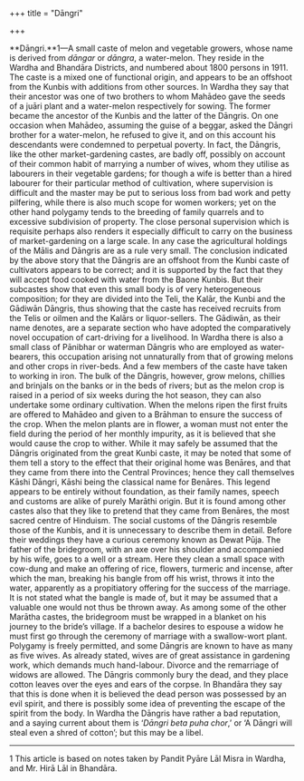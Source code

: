 +++
title = "Dāngri"

+++

**Dāngri.**1—A small caste of melon and vegetable growers, whose name is derived from *dāngar* or *dāngra*, a water-melon. They reside in the Wardha and Bhandāra Districts, and numbered about 1800 persons in 1911. The caste is a mixed one of functional origin, and appears to be an offshoot from the Kunbis with additions from other sources. In Wardha they say that their ancestor was one of two brothers to whom Mahādeo gave the seeds of a juāri plant and a water-melon respectively for sowing. The former became the ancestor of the Kunbis and the latter of the Dāngris. On one occasion when Mahādeo, assuming the guise of a beggar, asked the Dāngri brother for a water-melon, he refused to give it, and on this account his descendants were condemned to perpetual poverty. In fact, the Dāngris, like the other market-gardening castes, are badly off, possibly on account of their common habit of marrying a number of wives, whom they utilise as labourers in their vegetable gardens; for though a wife is better than a hired labourer for their particular method of cultivation, where supervision is difficult and the master may be put to serious loss from bad work and petty pilfering, while there is also much scope for women workers; yet on the other hand polygamy tends to the breeding of family quarrels and to excessive subdivision of property. The close personal supervision which is requisite perhaps also renders it especially difficult to carry on the business of market-gardening on a large scale. In any case the agricultural holdings of the Mālis and Dāngris are as a rule very small. The conclusion indicated by the above story that the Dāngris are an offshoot from the Kunbi caste of cultivators appears to be correct; and it is supported by the fact that they will accept food cooked with water from the Baone Kunbis. But their subcastes show that even this small body is of very heterogeneous composition; for they are divided into the Teli, the Kalār, the Kunbi and the Gādiwān Dāngris, thus showing that the caste has received recruits from the Telis or oilmen and the Kalārs or liquor-sellers. The Gādiwān, as their name denotes, are a separate section who have adopted the comparatively novel occupation of cart-driving for a livelihood. In Wardha there is also a small class of Pānibhar or waterman Dāngris who are employed as water-bearers, this occupation arising not unnaturally from that of growing melons and other crops in river-beds. And a few members of the caste have taken to working in iron. The bulk of the Dāngris, however, grow melons, chillies and brinjals on the banks or in the beds of rivers; but as the melon crop is raised in a period of six weeks during the hot season, they can also undertake some ordinary cultivation. When the melons ripen the first fruits are offered to Mahādeo and given to a Brāhman to ensure the success of the crop. When the melon plants are in flower, a woman must not enter the field during the period of her monthly impurity, as it is believed that she would cause the crop to wither. While it may safely be assumed that the Dāngris originated from the great Kunbi caste, it may be noted that some of them tell a story to the effect that their original home was Benāres, and that they came from there into the Central Provinces; hence they call themselves Kāshi Dāngri, Kāshi being the classical name for Benāres. This legend appears to be entirely without foundation, as their family names, speech and customs are alike of purely Marāthi origin. But it is found among other castes also that they like to pretend that they came from Benāres, the most sacred centre of Hinduism. The social customs of the Dāngris resemble those of the Kunbis, and it is unnecessary to describe them in detail. Before their weddings they have a curious ceremony known as Dewat Pūja. The father of the bridegroom, with an axe over his shoulder and accompanied by his wife, goes to a well or a stream. Here they clean a small space with cow-dung and make an offering of rice, flowers, turmeric and incense, after which the man, breaking his bangle from off his wrist, throws it into the water, apparently as a propitiatory offering for the success of the marriage. It is not stated what the bangle is made of, but it may be assumed that a valuable one would not thus be thrown away. As among some of the other Marātha castes, the bridegroom must be wrapped in a blanket on his journey to the bride’s village. If a bachelor desires to espouse a widow he must first go through the ceremony of marriage with a swallow-wort plant. Polygamy is freely permitted, and some Dāngris are known to have as many as five wives. As already stated, wives are of great assistance in gardening work, which demands much hand-labour. Divorce and the remarriage of widows are allowed. The Dāngris commonly bury the dead, and they place cotton leaves over the eyes and ears of the corpse. In Bhandāra they say that this is done when it is believed the dead person was possessed by an evil spirit, and there is possibly some idea of preventing the escape of the spirit from the body. In Wardha the Dāngris have rather a bad reputation, and a saying current about them is ‘*Dāngri beta puha chor*,’ or ‘A Dāngri will steal even a shred of cotton’; but this may be a libel. 


* * *

1 This article is based on notes taken by Pandit Pyāre Lāl Misra in Wardha, and Mr. Hirā Lāl in Bhandāra. 



